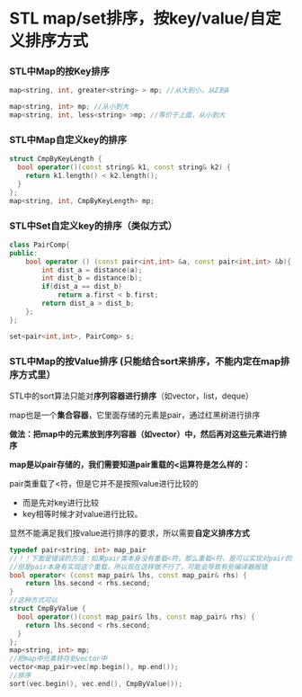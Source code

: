 # STL map/set排序，按key/value/自定义排序方式

### **STL中Map的按Key排序**

```cpp
map<string, int, greater<string> > mp; //从大到小，从Z到A

map<string, int> mp; //从小到大
map<string, int, less<string> >mp; //等价于上面，从小到大

```

### **STL中Map自定义key的排序**

```cpp
struct CmpByKeyLength {
  bool operator()(const string& k1, const string& k2) {
    return k1.length() < k2.length();
  }
};
map<string, int, CmpByKeyLength> mp;
```

### STL中Set自定义key的排序（类似方式）

```cpp
class PairComp{
public:
    bool operator () (const pair<int,int> &a, const pair<int,int> &b){
        int dist_a = distance(a);
        int dist_b = distance(b);
        if(dist_a == dist_b)
            return a.first < b.first;
        return dist_a > dist_b;
    };
};

set<pair<int,int>, PairComp> s;
```

### **STL中Map的按Value排序 \(只能结合sort来排序，不能内定在map排序方式里）**

STL中的sort算法只能对**序列容器进行排序**（如vector，list，deque）

map也是一个**集合容器**，它里面存储的元素是pair，通过红黑树进行排序

**做法：把map中的元素放到序列容器（如vector）中，然后再对这些元素进行排序**

**map是以pair存储的，**我们需要知道**pair重载的&lt;运算符是怎么样的：**

pair类重载了&lt;符，但是它并不是按照value进行比较的

* 而是先对key进行比较
* key相等时候才对value进行比较。

显然不能满足我们按value进行排序的要求，所以需要**自定义排序方式**

```cpp
typedef pair<string, int> map_pair
//！！下面是错误的方法：如果pair类本身没有重载<符，那么重载<符，是可以实现对pair的按value比较的
//但是pair本身有实现这个重载，所以现在这样做不行了，可能会导致有些编译器报错
bool operator< (const map_pair& lhs, const map_pair& rhs) {
    return lhs.second < rhs.second;
}
//这种方式可以
struct CmpByValue {
  bool operator()(const map_pair& lhs, const map_pair& rhs) {
    return lhs.second < rhs.second;
  }
};
map<string, int> mp;
//把map中元素转存到vector中 
vector<map_pair>vec(mp.begin(), mp.end());
//排序
sort(vec.begin(), vec.end(), CmpByValue());
```



